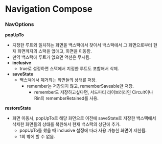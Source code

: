 # Navigation Compose

### **NavOptions**

**popUpTo**

- 지정한 루트와 일치하는 화면을 백스택에서 찾아서 백스택에서 그 화면으로부터 현재 화면까지의 스택을 없애고, 화면을 이동함.
- 만약 백스택에 루트가 없으면 액션은 무시됨.
- **inclusive**
    - true로 설정하면 스택에서 지정한 루트도 포함해서 삭제.
- **saveState**
    - 백스택에서 제거되는 화면들의 상태를 저장.
        - remember는 저장되지 않고, rememberSaveable만 저장.
            - remember도 저장하고싶다면, 서드파티 라이브러리인 Circuit이나 Rin의 rememberRetained를 사용.

**restoreState**

- 화면 이동시, popUpTo로 해당 화면으로 이전에 saveState로 저장한 백스택에서 삭제한 화면들의 상태를 복원해서 현재 백스택의 상단에 추가.
    - popUpTo를 했을 때 inclusive 설정에 따라 사용 가능한 화면이 제한됨.
    - 1회 밖에 할 수 없음.